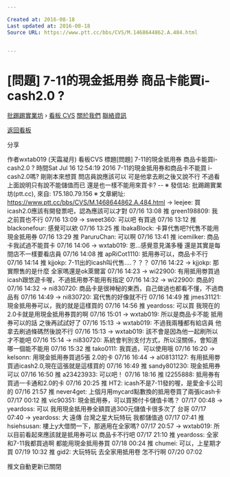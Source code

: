 ```yaml
---

Created at: 2016-08-18
Last updated at: 2016-08-18
Source URL: https://www.ptt.cc/bbs/CVS/M.1468644862.A.484.html


---
```


# [問題] 7-11的現金抵用券 商品卡能買i-cash2.0 ?


[批踢踢實業坊](https://www.ptt.cc/) › [看板 CVS](https://www.ptt.cc/bbs/CVS/index.html) [關於我們](https://www.ptt.cc/about.html) [聯絡資訊](https://www.ptt.cc/contact.html)

[返回看板](https://www.ptt.cc/bbs/CVS/index.html)

分享

作者wxtab019 (天霜凝月)
看板CVS
標題\[問題\] 7-11的現金抵用券 商品卡能買i-cash2.0 ?
時間Sat Jul 16 12:54:19 2016
7-11的現金抵用券和商品卡不能買 i-cash2.0嗎? 剛剛本來想買 問店員說應該可以 可是他拿去刷之後又說不行 不過看上面說明只有說不能儲值而已 還是也一樣不能用來買卡? -- ※ 發信站: 批踢踢實業坊(ptt.cc), 來自: 175.180.79.156 ※ 文章網址: <https://www.ptt.cc/bbs/CVS/M.1468644862.A.484.html>
→ leejee: 買icash2.0應該有開發票吧，認為應該可以才對 07/16 13:08
推 green198809: 我之前買也不行 07/16 13:09
→ sweet360: 可以吧 有買過 07/16 13:12
推 blackonefour: 感覺可以欸 07/16 13:25
推 IbakaBlock: 卡算代售吧?代售不能用現金抵用券 07/16 13:29
推 ParuruChan: 可以啊 07/16 13:41
推 icemilker: 商品卡我試過不能買卡 07/16 14:06
→ wxtab019: 恩...感覺意見滿多種 還是其實是每間店不一樣要看店員 07/16 14:08
推 apRiCot1110: 抵用券可以，商品卡不行 07/16 14:14
推 kjjokp: 7-11出的icash叫代售....？？？ 07/16 14:22
→ kjjokp: 那實際售的是什麼 全家嗎還是ok萊爾富 07/16 14:23
→ wi22900: 有用抵用劵買過icash跟悠遊卡喔，不過抵用劵不能用有指定 07/16 14:32
→ wi22900: 商品的 07/16 14:32
→ ni830720: 商品卡是很神秘的東西，自己做過也都看不懂，不過商品有 07/16 14:49
→ ni830720: 寫代售的好像就不行 07/16 14:49
推 jmes31121: 現金抵用券可以，我的就是這樣買的 07/16 14:56
推 yeardoss: 可以買 我現在的2.0卡就是用現金抵用券買的啊 07/16 15:01
→ wxtab019: 所以是商品卡不能 抵用券可以的話 之後再試試好了 07/16 15:13
→ wxtab019: 不過我兩種都有給店員 他拿去刷過條碼然後說不行 07/16 15:13
→ wxtab019: 該不會是因為他一起刷所以才不能吧 07/16 15:14
→ ni830720: 系統會判別支付方式，所以沒關係，會知道哪一個能不能用 07/16 15:32
推 tako0111: 我買過，可以使用哦 07/16 16:20
→ kelsonn: 用現金抵用券買過5張 2.0的卡 07/16 16:44
→ al08131127: 有用抵用劵買過icash2.0,現在這張就是這樣買的 07/16 16:49
推 sandy801230: 現金抵用券可以 07/16 16:50
推 a23423933: 可以吧！ 07/16 18:16
推 l2255888: 抵用券有買過一卡通和2.0的卡 07/16 20:25
推 HT2: icash不是7-11發的喔，是愛金卡公司的 07/16 21:57
推 never4get: 上個月用mycard點數換的抵用卷買了兩張icash卡 07/17 00:12
推 vic90351: 現金抵用券，可以買預付卡儲值卡嗎？ 07/17 00:48
→ yeardoss: 可以 我用現金抵用券全額買過300元儲值卡很多次了 台哥 07/17 07:40
→ yeardoss: 大 遠傳 台灣之星大玩特玩 我都儲值過 07/17 07:41
推 hsiehsusan: 樓上y大借問一下，那適用在全家嗎? 07/17 20:57
→ wxtab019: 所以目前看起來應該就是抵用券可以 商品卡不行吧 07/17 21:10
推 yeardoss: 全家和7-11我都買過啊 都能用現金抵用券買 07/18 00:24
推 chumei: 可以，上星期才買 07/19 10:32
推 gid2: 大玩特玩 去全家用抵用卷 怎不行啊 07/20 07:02

推文自動更新已關閉


